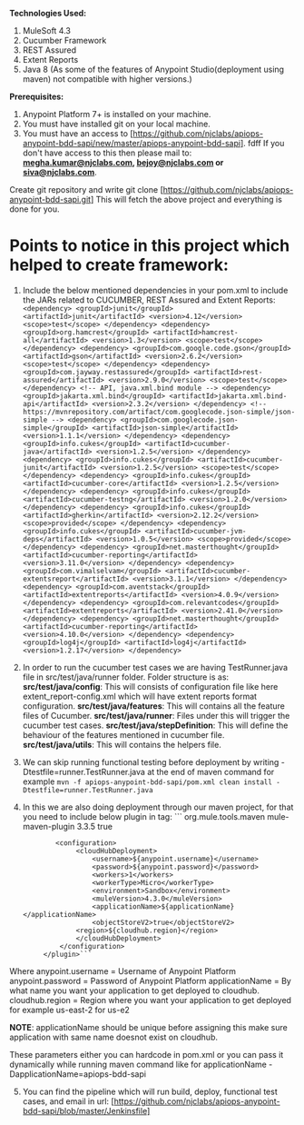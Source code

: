 **Technologies Used:**
1. MuleSoft 4.3
2. Cucumber Framework
3. REST Assured
4. Extent Reports
5. Java 8 (As some of the features of Anypoint Studio(deployment using maven) not compatible with higher versions.)

**Prerequisites:**
1. Anypoint Platform 7+ is installed on your machine.
2. You must have installed git on your local machine.
3. You must have an access to [https://github.com/njclabs/apiops-anypoint-bdd-sapi/new/master/apiops-anypoint-bdd-sapi]. fdff
If you don't have access to this then please mail to: **megha.kumar@njclabs.com, bejoy@njclabs.com or siva@njclabs.com**.

Create git repository and write git clone [https://github.com/njclabs/apiops-anypoint-bdd-sapi.git]
This will fetch the above project and everything is done for you.

# Points to notice in this project which helped to create framework:

1. Include the below mentioned dependencies in your pom.xml to include the JARs related to CUCUMBER, REST Assured and Extent Reports:
		```
		<dependency>
			<groupId>junit</groupId>
			<artifactId>junit</artifactId>
			<version>4.12</version>
			<scope>test</scope>
		</dependency>
		<dependency>
			<groupId>org.hamcrest</groupId>
			<artifactId>hamcrest-all</artifactId>
			<version>1.3</version>
			<scope>test</scope>
		</dependency>
		<dependency>
			<groupId>com.google.code.gson</groupId>
			<artifactId>gson</artifactId>
			<version>2.6.2</version>
			<scope>test</scope>
		</dependency>
		<dependency>
			<groupId>com.jayway.restassured</groupId>
			<artifactId>rest-assured</artifactId>
			<version>2.9.0</version>
			<scope>test</scope>
		</dependency>
		<!-- API, java.xml.bind module -->
		<dependency>
    			<groupId>jakarta.xml.bind</groupId>
    			<artifactId>jakarta.xml.bind-api</artifactId>
    			<version>2.3.2</version>
		</dependency>
		<!-- https://mvnrepository.com/artifact/com.googlecode.json-simple/json-simple -->
		<dependency>
    			<groupId>com.googlecode.json-simple</groupId>
    			<artifactId>json-simple</artifactId>
    			<version>1.1.1</version>
		</dependency>
		<dependency>
			<groupId>info.cukes</groupId>
			<artifactId>cucumber-java</artifactId>
			<version>1.2.5</version>
		</dependency>
		<dependency>
			<groupId>info.cukes</groupId>
			<artifactId>cucumber-junit</artifactId>
			<version>1.2.5</version>
			<scope>test</scope>
		</dependency>
		<dependency>
    			<groupId>info.cukes</groupId>
    			<artifactId>cucumber-core</artifactId>
    			<version>1.2.5</version>
		</dependency>
		<dependency>
			<groupId>info.cukes</groupId>
			<artifactId>cucumber-testng</artifactId>
			<version>1.2.0</version>
		</dependency>
		<dependency>
    			<groupId>info.cukes</groupId>
    			<artifactId>gherkin</artifactId>
    			<version>2.12.2</version>
    			<scope>provided</scope>
		</dependency>
  		<dependency>
        		<groupId>info.cukes</groupId>
        		<artifactId>cucumber-jvm-deps</artifactId>
        		<version>1.0.5</version>
        		<scope>provided</scope>
        	</dependency>
         	<dependency>
    			<groupId>net.masterthought</groupId>
    			<artifactId>cucumber-reporting</artifactId>
    			<version>3.11.0</version>
		</dependency>
		<dependency>
			<groupId>com.vimalselvam</groupId>
			<artifactId>cucumber-extentsreport</artifactId>
			<version>3.1.1</version>
		</dependency>
		<dependency>
			<groupId>com.aventstack</groupId>
			<artifactId>extentreports</artifactId>
			<version>4.0.9</version>
		</dependency>
		<dependency>
			<groupId>com.relevantcodes</groupId>
			<artifactId>extentreports</artifactId>
			<version>2.41.0</version>
		</dependency>
		<dependency>
			<groupId>net.masterthought</groupId>
			<artifactId>cucumber-reporting</artifactId>
			<version>4.10.0</version>
		</dependency>
		<dependency>
			<groupId>log4j</groupId>
			<artifactId>log4j</artifactId>
			<version>1.2.17</version>
		</dependency>```
    
2. In order to run the cucumber test cases we are having TestRunner.java file in src/test/java/runner folder.
Folder structure is as:
**src/test/java/config**: This will consists of configuration file like here extent_report-config.xml which will have extent reports format configuration.
**src/test/java/features**: This will contains all the feature files of Cucumber.
**src/test/java/runner**: Files under this will trigger the cucumber test cases.
**src/test/java/stepDefinition**: This will define the behaviour of the features mentioned in cucumber file.
**src/test/java/utils**: This will contains the helpers file.
 
3. We can skip running functional testing before deployment by writing -Dtestfile=runner.TestRunner.java at the end of maven command for example 
``` mvn -f apiops-anypoint-bdd-sapi/pom.xml clean install -Dtestfile=runner.TestRunner.java ```
 
4. In this we are also doing deployment through our maven project, for that you need to include below plugin in <plugins> tag:
 			  ```<plugin>
				<groupId>org.mule.tools.maven</groupId>
   				<artifactId>mule-maven-plugin</artifactId>
   				<version>3.3.5</version>
   				<extensions>true</extensions>

			   <configuration>
 		     		<cloudHubDeployment>
        			 	<username>${anypoint.username}</username>
         				<password>${anypoint.password}</password>         
         				<workers>1</workers>
         				<workerType>Micro</workerType>
         				<environment>Sandbox</environment>
         				<muleVersion>4.3.0</muleVersion>
         				<applicationName>${applicationName}</applicationName>
         				<objectStoreV2>true</objectStoreV2>
					<region>${cloudhub.region}</region>
      				</cloudHubDeployment>
   				</configuration>
			</plugin>```
 
Where 
anypoint.username = Username of Anypoint Platform
anypoint.password = Password of Anypoint Platform
applicationName = By what name you want your application to get deployed to cloudhub.
cloudhub.region = Region where you want your application to get deployed for example us-east-2 for us-e2

**NOTE**: applicationName should be unique before assigning this make sure application with same name doesnot exist on cloudhub.

These parameters either you can hardcode in pom.xml or you can pass it dynamically while running maven command 
like for applicationName -DapplicationName=apiops-bdd-sapi

 5. You can find the pipeline which will run build, deploy, functional test cases, and email in url:
[https://github.com/njclabs/apiops-anypoint-bdd-sapi/blob/master/Jenkinsfile] 


